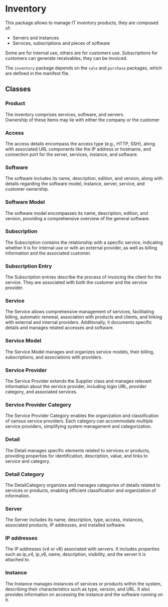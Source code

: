 # Inventory

This package allows to manage IT inventory products, they are composed of:

* Servers and instances
* Services, subscriptions and pieces of software

Some are for internal use, others are for customers use.
Subscriptions for customers can generate receivables, they can be invoiced.

The `inventory` package depends on the `sale` and `purchase` packages, which are defined in the manifest file.

## Classes

### Product
The inventory comprises services, software, and servers. <br>
Ownership of these items may lie with either the company or the customer

### Access
The access details encompass the access type (e.g., HTTP, SSH), along with associated URL components like the IP address or hostname, and connection port for the server, services, instance, and software.

### Software
The software includes its name, description, edition, and version, along with details regarding the software model, instance, server, service, and customer ownership.

### Software Model 
The software model encompasses its name, description, edition, and version, providing a comprehensive overview of the general software.

### Subscription
The Subscription contains the relationship with a specific service, indicating whether it is for internal use or with an external provider, as well as billing information and the associated customer.

### Subscription Entry
The Subscription entries describe the process of invoicing the client for the service. They are associated with both the customer and the service provider.

### Service
The Service allows comprehensive management of services, facilitating billing, automatic renewal, association with products and clients, and linking with external and internal providers. Additionally, it documents specific details and manages related accesses and software.

### Service  Model 
The Service Model manages and organizes service models, their billing, subscriptions, and associations with providers.

### Service Provider
The Service Provider extends the Supplier class and manages relevant information about the service provider, including login URL, provider category, and associated services.

### Service Provider Category
The Service Provider Category enables the organization and classification of various service providers. Each category can accommodate multiple service providers, simplifying system management and categorization.

### Detail 
The Detail manages specific elements related to services or products, providing properties for identification, description, value, and links to service and category.

### Detail Category 
The DetailCategory organizes and manages categories of details related to services or products, enabling efficient classification and organization of information.

### Server
The Server includes its name, description, type, access, instances, associated products, IP addresses, and installed software.

### IP addresses
 The IP addresses (v4 or v6) associated with servers. It includes properties such as ip_v4, ip_v6, name, description, visibility, and the server it is attached to.
 
### Instance
The Instance manages instances of services or products within the system, describing their characteristics such as type, version, and URL. It also provides information on accessing the instance and the software running on it.
